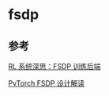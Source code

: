 # fsdp



## 参考

[RL 系统深思：FSDP 训练后端](https://zhuanlan.zhihu.com/p/1929115059113693341)

[PyTorch FSDP 设计解读](https://zhuanlan.zhihu.com/p/694288870)
